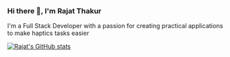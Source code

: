 ### Hi there 👋, I'm Rajat Thakur

I'm a Full Stack Developer with a passion for creating practical applications to make haptics tasks easier

[![Rajat's GitHub stats](https://github-readme-stats.vercel.app/api?username=rajatdh27)](https://github.com/rajatdh/github-readme-stats)

<!--
**rajatdh27/rajatdh27** is a ✨ _special_ ✨ repository because its `README.md` (this file) appears on your GitHub profile.

Here are some ideas to get you started:

- 🔭 I’m currently working on ...
- 🌱 I’m currently learning ...
- 👯 I’m looking to collaborate on ...
- 🤔 I’m looking for help with ...
- 💬 Ask me about ...
- 📫 How to reach me: ...
- 😄 Pronouns: ...
- ⚡ Fun fact: ...
-->

